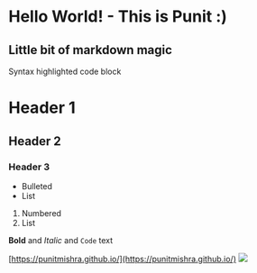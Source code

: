 # Hello World! - This is Punit :)

## Little bit of markdown magic
Syntax highlighted code block

# Header 1
## Header 2
### Header 3

- Bulleted
- List

1. Numbered
2. List

**Bold** and _Italic_ and `Code` text

[https://punitmishra.github.io/](https://punitmishra.github.io/) 
![](https://avatars.githubusercontent.com/punitmishra?v=4&s=100)
